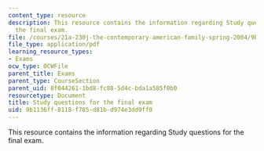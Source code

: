 ```yaml
---
content_type: resource
description: This resource contains the information regarding Study questions for
  the final exam.
file: /courses/21a-230j-the-contemporary-american-family-spring-2004/9b1136ff8118f785d81bd974e3dd9ff0_MIT21A_230JS04_study_ques.pdf
file_type: application/pdf
learning_resource_types:
- Exams
ocw_type: OCWFile
parent_title: Exams
parent_type: CourseSection
parent_uid: 8f044261-1bd8-fc88-5d4c-bda1a585f0b0
resourcetype: Document
title: Study questions for the final exam
uid: 9b1136ff-8118-f785-d81b-d974e3dd9ff0
---
```

This resource contains the information regarding Study questions for the final exam.

